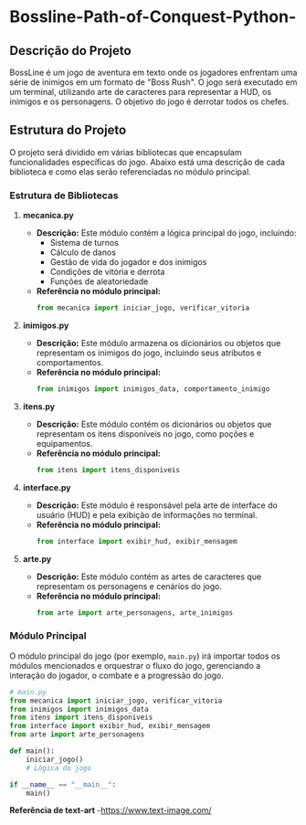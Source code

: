 # Bossline-Path-of-Conquest-Python-

## Descrição do Projeto
BossLine é um jogo de aventura em texto onde os jogadores enfrentam uma série de inimigos em um formato de "Boss Rush". O jogo será executado em um terminal, utilizando arte de caracteres para representar a HUD, os inimigos e os personagens. O objetivo do jogo é derrotar todos os chefes.

## Estrutura do Projeto
O projeto será dividido em várias bibliotecas que encapsulam funcionalidades específicas do jogo. Abaixo está uma descrição de cada biblioteca e como elas serão referenciadas no módulo principal.

### Estrutura de Bibliotecas

1. **mecanica.py**
   - **Descrição:** Este módulo contém a lógica principal do jogo, incluindo:
     - Sistema de turnos
     - Cálculo de danos
     - Gestão de vida do jogador e dos inimigos
     - Condições de vitória e derrota
     - Funções de aleatoriedade
   - **Referência no módulo principal:**
     ```python
     from mecanica import iniciar_jogo, verificar_vitoria
     ```

2. **inimigos.py**
   - **Descrição:** Este módulo armazena os dicionários ou objetos que representam os inimigos do jogo, incluindo seus atributos e comportamentos.
   - **Referência no módulo principal:**
     ```python
     from inimigos import inimigos_data, comportamento_inimigo
     ```

3. **itens.py**
   - **Descrição:** Este módulo contém os dicionários ou objetos que representam os itens disponíveis no jogo, como poções e equipamentos.
   - **Referência no módulo principal:**
     ```python
     from itens import itens_disponiveis
     ```

4. **interface.py**
   - **Descrição:** Este módulo é responsável pela arte de interface do usuário (HUD) e pela exibição de informações no terminal.
   - **Referência no módulo principal:**
     ```python
     from interface import exibir_hud, exibir_mensagem
     ```

5. **arte.py**
   - **Descrição:** Este módulo contém as artes de caracteres que representam os personagens e cenários do jogo.
   - **Referência no módulo principal:**
     ```python
     from arte import arte_personagens, arte_inimigos
     ```

### Módulo Principal
O módulo principal do jogo (por exemplo, `main.py`) irá importar todos os módulos mencionados e orquestrar o fluxo do jogo, gerenciando a interação do jogador, o combate e a progressão do jogo.

```python
# main.py
from mecanica import iniciar_jogo, verificar_vitoria
from inimigos import inimigos_data
from itens import itens_disponiveis
from interface import exibir_hud, exibir_mensagem
from arte import arte_personagens

def main():
    iniciar_jogo()
    # Lógica do jogo

if __name__ == "__main__":
    main()
```
**Referência de text-art**
 -https://www.text-image.com/
